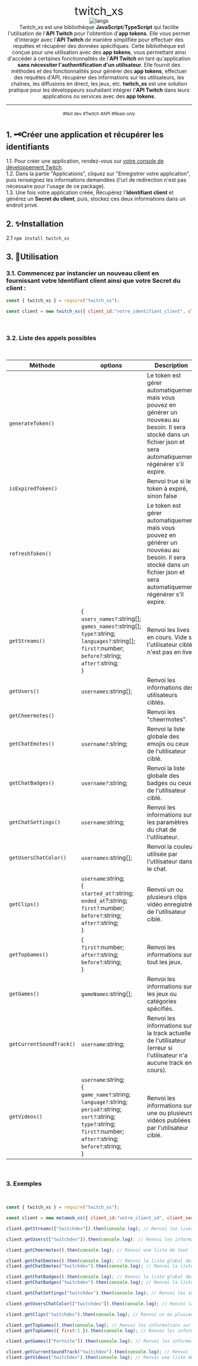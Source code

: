 <div align=center>
<span style="font-size:30px;">twitch_xs</span><br>
<img alt="langs" src="https://github-readme-stats.vercel.app/api/top-langs/?username=Ix-xs&exclude_repo=metamob_xs,ytb_xs,Oaky&langs_count=5&custom_title=Languages&title_color=2986cc&text_color=2986cc&icon_color=2986cc&show_icons=true&theme=tokyonight&hide_border=true&border_radius=10">
<br>
Twitch_xs est une bibliothèque <b>JavaScript</b>/<b>TypeScript</b> qui facilite l'utilisation de l'<b>API Twitch</b> pour l'obtention d'<b>app tokens</b>. Elle vous permet d'interagir avec l'<b>API Twitch</b> de manière simplifiée pour effectuer des requêtes et récupérer des données spécifiques. Cette bibliothèque est conçue pour une utilisation avec des <b>app tokens</b>, vous permettant ainsi d'accéder à certaines fonctionnalités de l'<b>API Twitch</b> en tant qu'application <b>sans nécessiter l'authentification d'un utilisateur</b>. Elle fournit des méthodes et des fonctionnalités pour générer des <b>app tokens</b>, effectuer des requêtes d'API, récupérer des informations sur les utilisateurs, les chaînes, les diffusions en direct, les jeux, etc. <b>twitch_xs</b> est une solution pratique pour les développeurs souhaitant intégrer l'<b>API Twitch</b> dans leurs applications ou services avec des <b>app tokens</b>.

___
<sup>#Not dev</sup> <sup>#Twitch</sup> <sup>#API</sup> <sup>#Read-only<sup>
<br>
</div>

<h2>1. 🗝️Créer une application et récupérer les identifiants</h2>
1.1. Pour créer une application, rendez-vous sur <a href="https://dev.twitch.tv/console">votre console de développement Twitch</a>.<br>
1.2. Dans la partie "Applications", cliquez sur "Enregistrer votre application", puis renseignez les informations demandées (l'url de redirection n'est pas nécessaire pour l'usage de ce package).<br>
1.3. Une fois votre application créée, Récupérez l'<b>Identifiant client</b> et générez un <b>Secret du client</b>, puis, stockez ces deux informations dans un endroit privé.
<br>
<h2>2. ✨Installation</h2>

2.1 `npm install twitch_xs`
<br>
<h2>3. 👀Utilisation</h2>
<h3>3.1. Commencez par instancier un nouveau client en fournissant votre <b>Identifiant client</b> ainsi que votre <b>Secret du client</b> :</h3>

```js
const { twitch_xs } = require("twitch_xs");

const client = new twitch_xs({ client_id:"votre_identifiant_client", client_secret:"votre_secret_du_client" });
```

<br>
<h3>3.2. Liste des appels possibles</h3>
<br>

Méthode | options | Description |
| --- | --- | --- |
| `generateToken()` | | Le token est gérer automatiquement mais vous pouvez en générer un nouveau au besoin. Il sera stocké dans un fichier json et sera automatiquement régénérer s'il expire. |
| `isExpiredToken()` | | Renvoi true si le token à expiré, sinon false |
| `refreshToken()` | | Le token est gérer automatiquement mais vous pouvez en générer un nouveau au besoin. Il sera stocké dans un fichier json et sera automatiquement régénérer s'il expire. |
| `getStreams()` | {<br>`users_names?`:string[];<br>`games_names?`:string[];<br>`type?`:string;<br>`languages?`:string[];<br>`first?`:number;<br>`before?`:string;<br>`after?`:string;<br>} | Renvoi les lives en cours. Vide si l'utilisateur ciblé n'est pas en live. |
| `getUsers()` | `usernames`:string[]; | Renvoi les informations des utilisateurs ciblés. |
| `getCheermotes()` | | Renvoi les "cheermotes". |
| `getChatEmotes()` | `username?`:string; | Renvoi la liste globale des emojis ou ceux de l'utilisateur ciblé. |
| `getChatBadges()` | `username?`:string; | Renvoi la liste globale des badges ou ceux de l'utilisateur ciblé. |
| `getChatSettings()` | `username`:string; | Renvoi les informations sur les paramètres du chat de l'utilisateur. |
| `getUsersChatColor()` | `usernames`:string[]; | Renvoi la couleur utilisée par l'utilisateur dans le chat. |
| `getClips()` | `username`:string;<br>{<br>`started_at?`:string;<br>`ended_at`?:string;<br>`first?`:number;<br>`before?`:string;<br>`after?`:string;<br>} | Renvoi un ou plusieurs clips vidéo enregistrés de l'utilisateur ciblé. |
| `getTopGames()` | {<br>`first?`:number;<br>`after?`:string;<br>`before?`:string;<br>} | Renvoi les informations sur tout les jeux. |
| `getGames()` | `gameNames`:string[]; | Renvoi les informations sur les jeux ou catégories spécifiés. |
| `getCurrentSoundTrack()` | `username`:string; | Renvoi les informations sur la track actuelle de l'utilisateur (erreur si l'utilisateur n'a aucune track en cours). |
| `getVideos()` | `username`:string;<br>{<br>`game_name?`:string;<br>`language?`:string;<br>`period?`:string;<br>`sort?`:string;<br>`type?`:string;<br>`first?`:number;<br>`after?`:string;<br>`before?`:string;<br>} | Renvoi les informations sur une ou plusieurs vidéos publiées par l'utilisateur ciblé. |

<br>
<h3>3. Exemples</h3>
<br>


```js
const { twitch_xs } = require("twitch_xs");

const client = new metamob_xs({ client_id:"votre_client_id", client_secret:"votre_secret_client" });

client.getStreams(["twitchdev"]).then(console.log); // Renvoi les lives des utilisateurs ciblé (vide si l'utilisateur ciblé n'est pas en live).

client.getUsers(["twitchdev"]).then(console.log); // Renvoi les informations sur les utilisateurs ciblés.

client.getCheermotes().then(console.log); // Renvoi une liste de tout les monstres.

client.getChatEmotes().then(console.log); // Renvoi la liste global des emojis.
client.getChatEmotes("twitchdev").then(console.log); // Renvoi la liste des emojis de l'utilisateur ciblé.

client.getChatBadges().then(console.log); // Renvoi la liste global des badges.
client.getChatBadges("twitchdev").then(console.log); // Renvoi la liste des badges de l'utilisateur ciblé.

client.getChatSettings("twitchdev").then(console.log); // Renvoi les informations sur les paramètres de chat de l'utilisateur ciblé.

client.getUsersChatColor(["twitchdev"]).then(console.log); // Renvoi la couleur utilisée dans le chat de chaque utilisateur ciblé.

client.getClips("twitchdev").then(console.log); // Renvoi un ou plusieurs clips vidéo enregistrés de l'utilisateur ciblé.

client.getTopGames().then(console.log); // Renvoi les informations sur tout les jeux.
client.getTopGames({ first:1 }).then(console.log); // Renvoi les information sur le top 1 des jeux.

client.getGames(["Fortnite"]).then(console.log); // Renvoi les informations sur les jeux ciblés.

client.getCurrentSoundTrack("twitchdev").then(console.log); // Renvoi les informations sur la track actuelle de l'utilisateur ciblé (erreur si aucune track).
client.getVideos("twitchdev").then(console.log); // Renvoi une liste des vidéos de l'utilisateur ciblé.
```
